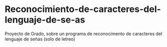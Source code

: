 # Reconocimiento-de-caracteres-del-lenguaje-de-se-as
Proyecto de Grado, sobre un programa de reconocimento de caracteres del lenguaje de señas (solo de letreo)
